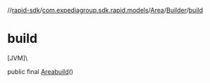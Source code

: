 //[rapid-sdk](../../../../index.md)/[com.expediagroup.sdk.rapid.models](../../index.md)/[Area](../index.md)/[Builder](index.md)/[build](build.md)

# build

[JVM]\

public final [Area](../index.md)[build](build.md)()
